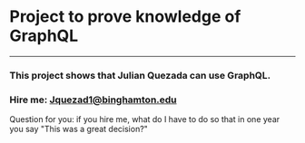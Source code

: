 # Project to prove knowledge of GraphQL #

- - - - 

### This project shows that Julian Quezada can use GraphQL. 

### Hire me: Jquezad1@binghamton.edu

Question for you: if you hire me, what do I have to do so that in one year you say "This was a great decision?"